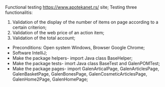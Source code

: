 Functional testing https://www.apotekanet.rs/ site;
Testing three functionalitis: 
1. Validation of the display of the number of items on page according to a certain criterion;
2. Validation of the web price of an action item;
3. Validation of the total account;
- Preconditions: Open system Windows, Browser Google Chrome;
- Software IntelliJ;
- Make the package helpers- import Java class BaseHelper;
- Make the package tests- imort Java class BaseTest and GalenPOMTest;
- Make the package pages- import GalenArticalPage, GalenArticlesPage, GalenBasketPage, GalenBonesPage, GalenCosmeticArticlesPage, GalenHome2Page, GalenHomePage;
